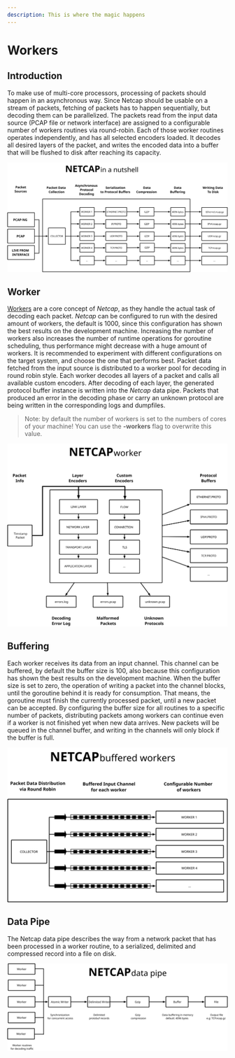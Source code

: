 ```yaml
---
description: This is where the magic happens
---
```


# Workers

## Introduction

To make use of multi-core processors, processing of packets should happen in an asynchronous way. Since Netcap should be usable on a stream of packets, fetching of packets has to happen sequentially, but decoding them can be parallelized. The packets read from the input data source \(PCAP file or network interface\) are assigned to a configurable number of workers routines via round-robin. Each of those worker routines operates independently, and has all selected encoders loaded. It decodes all desired layers of the packet, and writes the encoded data into a buffer that will be flushed to disk after reaching its capacity.

![](.gitbook/assets/netcap%20%282%29.svg)

## Worker

[Workers](https://github.com/dreadl0ck/netcap/blob/master/collector/worker.go) are a core concept of _Netcap_, as they handle the actual task of decoding each packet. _Netcap_ can be configured to run with the desired amount of workers, the default is 1000, since this configuration has shown the best results on the development machine. Increasing the number of workers also increases the number of runtime operations for goroutine scheduling, thus performance might decrease with a huge amount of workers. It is recommended to experiment with different configurations on the target system, and choose the one that performs best. Packet data fetched from the input source is distributed to a worker pool for decoding in round robin style. Each worker decodes all layers of a packet and calls all available custom encoders. After decoding of each layer, the generated protocol buffer instance is written into the _Netcap_ data pipe. Packets that produced an error in the decoding phase or carry an unknown protocol are being written in the corresponding logs and dumpfiles.

> Note: by default the number of workers is set to the numbers of cores of your machine!  You can use the **-workers** flag to overwrite this value.

![NETCAP worker](.gitbook/assets/netcap-worker%20%281%29.svg)

## Buffering

Each worker receives its data from an input channel. This channel can be buffered, by default the buffer size is 100, also because this configuration has shown the best results on the development machine. When the buffer size is set to zero, the operation of writing a packet into the channel blocks, until the goroutine behind it is ready for consumption. That means, the goroutine must finish the currently processed packet, until a new packet can be accepted. By configuring the buffer size for all routines to a specific number of packets, distributing packets among workers can continue even if a worker is not finished yet when new data arrives. New packets will be queued in the channel buffer, and writing in the channels will only block if the buffer is full.

![NETCAP buffered workers](.gitbook/assets/buffered-workers.svg)

## Data Pipe

The Netcap data pipe describes the way from a network packet that has been processed in a worker routine, to a serialized, delimited and compressed record into a file on disk.

![](.gitbook/assets/netcap-pipe.svg)

